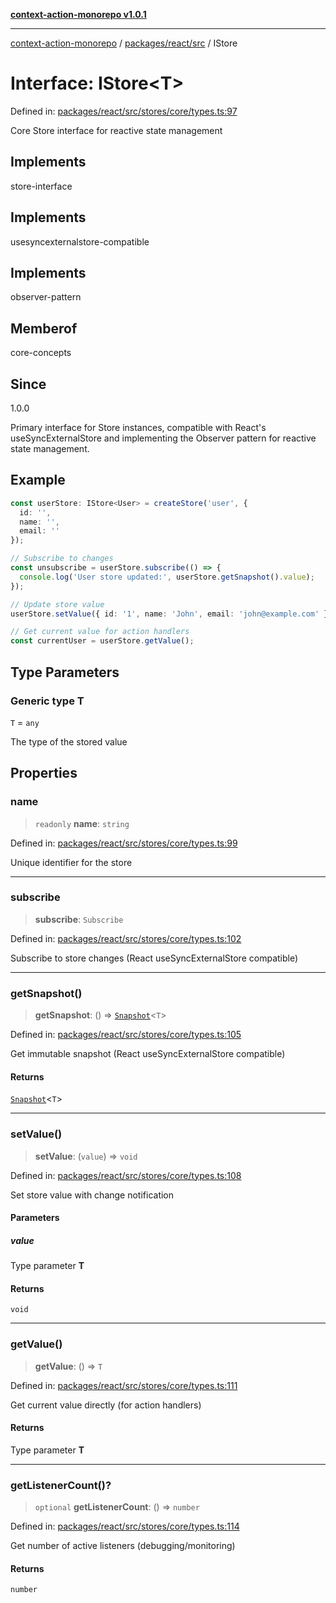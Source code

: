 [**context-action-monorepo v1.0.1**](../../../../README.md)

***

[context-action-monorepo](../../../../README.md) / [packages/react/src](../README.md) / IStore

# Interface: IStore\<T\>

Defined in: [packages/react/src/stores/core/types.ts:97](https://github.com/mineclover/context-action/blob/2861d61b4b5d930e9e7f5277983455dc296dc859/packages/react/src/stores/core/types.ts#L97)

Core Store interface for reactive state management

## Implements

store-interface

## Implements

usesyncexternalstore-compatible

## Implements

observer-pattern

## Memberof

core-concepts

## Since

1.0.0

Primary interface for Store instances, compatible with React's useSyncExternalStore
and implementing the Observer pattern for reactive state management.

## Example

```typescript
const userStore: IStore<User> = createStore('user', { 
  id: '', 
  name: '', 
  email: '' 
});

// Subscribe to changes
const unsubscribe = userStore.subscribe(() => {
  console.log('User store updated:', userStore.getSnapshot().value);
});

// Update store value
userStore.setValue({ id: '1', name: 'John', email: 'john@example.com' });

// Get current value for action handlers
const currentUser = userStore.getValue();
```

## Type Parameters

### Generic type T

`T` = `any`

The type of the stored value

## Properties

### name

> `readonly` **name**: `string`

Defined in: [packages/react/src/stores/core/types.ts:99](https://github.com/mineclover/context-action/blob/2861d61b4b5d930e9e7f5277983455dc296dc859/packages/react/src/stores/core/types.ts#L99)

Unique identifier for the store

***

### subscribe

> **subscribe**: `Subscribe`

Defined in: [packages/react/src/stores/core/types.ts:102](https://github.com/mineclover/context-action/blob/2861d61b4b5d930e9e7f5277983455dc296dc859/packages/react/src/stores/core/types.ts#L102)

Subscribe to store changes (React useSyncExternalStore compatible)

***

### getSnapshot()

> **getSnapshot**: () => [`Snapshot`](Snapshot.md)&lt;`T`&gt;

Defined in: [packages/react/src/stores/core/types.ts:105](https://github.com/mineclover/context-action/blob/2861d61b4b5d930e9e7f5277983455dc296dc859/packages/react/src/stores/core/types.ts#L105)

Get immutable snapshot (React useSyncExternalStore compatible)

#### Returns

[`Snapshot`](Snapshot.md)&lt;`T`&gt;

***

### setValue()

> **setValue**: (`value`) => `void`

Defined in: [packages/react/src/stores/core/types.ts:108](https://github.com/mineclover/context-action/blob/2861d61b4b5d930e9e7f5277983455dc296dc859/packages/react/src/stores/core/types.ts#L108)

Set store value with change notification

#### Parameters

##### value

Type parameter **T**

#### Returns

`void`

***

### getValue()

> **getValue**: () => `T`

Defined in: [packages/react/src/stores/core/types.ts:111](https://github.com/mineclover/context-action/blob/2861d61b4b5d930e9e7f5277983455dc296dc859/packages/react/src/stores/core/types.ts#L111)

Get current value directly (for action handlers)

#### Returns

Type parameter **T**

***

### getListenerCount()?

> `optional` **getListenerCount**: () => `number`

Defined in: [packages/react/src/stores/core/types.ts:114](https://github.com/mineclover/context-action/blob/2861d61b4b5d930e9e7f5277983455dc296dc859/packages/react/src/stores/core/types.ts#L114)

Get number of active listeners (debugging/monitoring)

#### Returns

`number`
